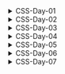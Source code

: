 <details>
<summary>CSS-Day-01</summary>

### Topic:
01.	Introduction to CSS and Syntax Explanations
02.	Different Ways to Add Styles
03.	Comments
04.	Colors (Named Colors, RGB, HEX, HSL, RGBA and HSLA)
05.	Background Colors
06.	Margins
07.	Padding
08.	Units
09.	Height and Width
10.	Borders
11.	CSS Box Model

CSS(**Cascading Style Sheets**) Introduction:

inline css:

```html
<body>
    <!-- * inline way -->
    <h1 style="color:red">Lorem ipsum dolor sit amet consectetur Voluptate</h1>
</body>
```

internal css:

```html
<!DOCTYPE html>
<html lang="en">

<head>
    <meta charset="UTF-8">
    <meta http-equiv="X-UA-Compatible" content="IE=edge">
    <meta name="viewport" content="width=device-width, initial-scale=1.0">
    <title>CSS Introduction</title>
    <!-- * internal way -->
    <style>
        p {
            color: aquamarine;
        }
    </style>
</head>

<body>

    <p>Author: Reporter A | Published: 03 March 2026</p>

</body>

</html>
```

external css:

```html
<!DOCTYPE html>
<html lang="en">

<head>
    <meta charset="UTF-8">
    <meta http-equiv="X-UA-Compatible" content="IE=edge">
    <meta name="viewport" content="width=device-width, initial-scale=1.0">
    <title>CSS Introduction</title>
    <!-- * external way  -->
    <link rel="stylesheet" href="style.css">
</head>

<body>
    <h2>Similique Dolore Sint</h2
</body>

</html>
```

color scheme:

```
rgb(red,green,blue)
rgba(red,green,blue,alpha)

Hex Color #rrggbb
Double hex can be used once:
#aaffbb --> #afb

hls(hue,lightness,saturation)
```

coloring tag:

```css
h2{
    color: rgb(21, 255, 0);
    background-color:antiquewhite;
}
```

coloring id:

```css
#author-date{
    color: rgb(128, 0, 43);
    background-color: black;
}
```

coloring class:

```css
.color-paragraph {
    color: crimson;
}
```

styling specific text from a big paragraph <span> is used:

decending selector:

```css
p span {
    color: blueviolet;
}
```

```html
<p >Lorem ipsum dolor sit amet consectetur adipisicing elit. Accusantium optio exercitationem eius, inventore
        asperiores rerum perferendis, voluptate aspernatur, molestiae consectetur voluptates architecto nam animi dicta
        excepturi similique dolore sint. <span>"Nostrum?."</span> 
</p>
```

Margin in css:

```css
margin: 100px; /*four sides*/ 
margin: 100px 10px; /*top-bottom left-right; */
margin: 200px 100px 300px 50px; /*top-right-bottom-left  */
```

CSS box Model from Inspect
</details>

<details>
<summary>CSS-Day-02</summary>

### Topic:
12.	Outline
13.	Typography (Color, Background Color, Alignment, Decoration, Transformation and Spacing)
14.	Fonts (Font Family, Font Style, Font Size and Google Fonts)
15.	Font Awesome Icons
16.	Links
17.	Buttons
18.	Homework - 04: Create 10 Awesome Buttons and A List
19.	Lists
20.	Display and Visibility 

Outline:

it is used outside design of the border:

```css
.container{
    width: 75%;
    background-color: hotpink;
    padding: 25px;
    margin: 50px;
    border: 5px solid black;
    border-radius: 20px 0 20px 0;
    outline: 5px dashed blue;
    outline-offset: 10px;
}
```

Default font size:

```css
.wrapper p{
    font-size: 1rem; or 16px
}
/* 1rem == 16px */
```

Pixel vs rem vs em

```
16px = 1rem
but for em it works different relatively to that selected tag:
example 
for p , 1em = 16px
for h1 it is different.
```

Block vs Inline element:

```
A block-level element always takes up the full width available.
example : <p>

An inline element only takes up as much width as necessary.
example : <a>
***margin works only left-right***
```

inline behave as block element—>inline-block element:

```css
display: inline-block
```

Importing google font:

```css
/* select font and copy import code */
<style> @import url('https://fonts.googleapis.com/css2?family=Lato:wght@400;700;900&display=swap'); </style>
```

Link State:

```
1. Link
2. Visited
3. Active
4. Hover
```

pseudo class:

```css
a:link{
    
}
```
</details>

<details>
<summary>CSS-Day-03</summary>

### Topic:
21.	Max-Width, Min-Width, Max-Height and Min-Height
22.	Backgrounds (Image, Repeat, Size, Attachment and Position)
23.	Homework - 05: Create A Parallax Website
24.	Navigation Bar
25.	Homework - 06: Create 5 Navigation Bars

images:

```
*When an image is style with width it will auto resize height

```

view port height:

```css
.car-bg-container{
    background-image: url(https://images.unsplash.com/photo-1552176625-e47ff529b595?ixlib=rb-4.0.3&ixid=MnwxMjA3fDB8MHxwaG90by1wYWdlfHx8fGVufDB8fHx8&auto=format&fit=crop&w=869&q=80);
    width: 100%;
    height: 100vh; /* <--- */
}
```

parallax effect:

```css
.car-bg-container{
    width: 100%;
    height: 70vh;
    background-position: center;
    background-repeat: no-repeat;
    background-size: cover;
    /* background-size: contain; */
    background-attachment: fixed;  /*<---*/
}
```
</details>

<details>
<summary>CSS-Day-04</summary>

### Topic:
26.	Shadow Effects
27.	Text Effects
28.	Homework - 07: Create 3 Cards
29.	Tables
30.	Homework - 08: Create 2 Tables

Shadows:

```css
/* Mostly used for box */
/* box-shadow: x y blur colour; */
.box{
    width: 300px;
    height: 300px;
    background-color: aliceblue;
    box-shadow: 1px 1px 1px rgba(0,0,0,0.1);
    margin: 100px auto;
    border-radius: 10px;
}
```

neumorphism shadow:

```css
.neo-box{
    width: 300px;
    height: 300px;
    background-color: #e2ecee;
    margin: 100px auto;
    border-radius: 10px;
    box-shadow: 5px 5px 15px #e2ecee , -5px -5px 15px #e2ecee; /*note*/
}
/*first one will be darker , 2nd one will be lighter*/
```

Targeting nth child:

```css
tr{
    border-bottom: 1px solid rgba(0,0,0,0.1);
    cursor: pointer;
}
tr:nth-child(even){
    background-color: whitesmoke;
}
```

github:

```bash
#first time
git init
git add .
git commit -m "first commit"
git branch -M main
git remote add origin https....../name.git
git push -u origin main

#update time
git add .
git commit -m "update commit"
git push
```
</details>

<details>
<summary>CSS-Day-05</summary>

### Topic:
31.	Border Images
32.	Position and Z-Index
33.	Overflow
34.	Homework - 08: Create 2 Movie Cards

Position:

```css
1. Static - It is a default position of anything
2. Relative - position stay as it is
3. Absolute - it change its position
```

position change using position:

```css
.relative{
    width: 500px;
    height: 500px;
    background-color: crimson;
    position: relative;
}
.absolute{
    width: 100px;
    height: 100px;
    background-color: mediumturquoise;
    position: absolute;
    top: 50px;
}
```

Z index:

```css
/*it is used to make sure that the absolute element is on top of the relative element */
.relative{
    width: 500px;
    height: 500px;
    background-color: crimson;
    position: relative;
}
.absolute{
    width: 100px;
    height: 100px;
    background-color: mediumturquoise;
    position: absolute;
    top: 100px;
    left: 100px;
    z-index: 1; 
}
.absolute-2{
    width: 100px;
    height: 100px;
    background-color: purple;
    position: absolute;
    top: 150px;
    left: 150px;
}
```

Sticky Position:

```css
.logo h1{
    position: sticky;
    top: 0;
}
```

Box shadow:

```css
/* here box shadow contain {x} {y} {blur} {sprading area} {colour} */
.box-1{
    width: 500px;
    height: 500px;
    border-radius: 10px;
    background-color: rgb(0,174,214);
    margin: 100px auto;
    box-shadow: 5px 5px 20px 50px rgba(0,0,0,0.5);
}
```

neumorphism shadow inset:

```css
/*Shadow will look like inside*/
.box-2{
    width: 200px;
    height: 200px;
    border-radius: 10px;
    background-color: rgb(0,174,214);
    margin: auto;
    box-shadow: inset 5px 5px 20px rgb(2, 143, 175) , inset -5px -5px 20px rgb(9, 204, 248);
}
```

Zoom effect and Color change on hover:

```css
.card-image img:hover{
    transform: scale(1.1);
    filter: grayscale(1);
}
```

Transition:

```css
/* Transition effect declared in main class */
.card-details a{
    text-decoration: none;
    background-color: rgba(0,174,214,0.2);
    color: rgb(0,174,214);
    border-radius: 3px;
    font-size: 1.3em;
    text-transform: uppercase;
    font-weight: 600;
    letter-spacing: 3px;
    display: block;
    text-align: center;
    padding: 3px 0;
    margin-bottom: 30px;
    transition: 0.3s;  /* <-------- */
}
.card-details a:hover{
    background-color: rgb(0,174,214);
    color: white;
    letter-spacing: 8px;
}
.card-details a:active{
    background-color: rgba(0,174,214,0.8);
}
```

Font Awesome:

```bash
#font-awesome cdn:
https://cdnjs.cloudflare.com/ajax/libs/font-awesome/6.2.1/css/all.min.css
```

</details>

<details>
<summary>CSS-Day-06</summary>

### Topic:
35.	Combinators
36.	Pseudo-Classes
37.	Pseudo-Elements
38.	Transitions
39.	Homework - 09: Create 2 Navigation Bars Using Line Hover Effects

Positions revise:

```css
/*Sticky:*/
header{
    width: 100%;
    height: 100px;
    background-color: crimson;
    position: sticky;
    top: 0;
}
header h1{
    color: white;
    text-align: center;
}

/*Fixed - work on viewport*/
button{
    font-size: 2rem;
    padding: 10px;
    background-color: aqua;
    position: fixed;
}
```

Combinators:

```bash
#Descendant Combinator (.classname p) select every p
#Child combinator(.classname > p) select only direct child p
#General sibling combinator(.classname ~ p) select every sibling p
#Adjacent sibling combinator(.classname + p) select exactly p child **if other tag come first then won't work
```

Descendant Combinator:

```html
<body>
    <div class="container">
        <p>Direct Child</p>
        <h2>Direct Child</h2>
        <p>Direct Child</p>
        <p>Direct Child</p>

        <div class="banana">
            <h1>Not Direct Child</h1>
            <p>Not Direct Child</p>
        </div>

        <div class="orange">
            <h1>Not Direct Child</h1>
            <p>Not Direct Child</p>
        </div>

    </div>
</body>
```

Here I target p of container class but every non-direct child is effected which is called Descendant Combinator

```css
/* Descendant Combinator  */
.container p{
color: orange;
}
```

Child combinator targeting Direct child only (>):

```css
/* child combinator  */
.container > p {
    color: crimson;
}
```

General sibling combinator:

```css
/* General sibling combinator*/
h2 ~ p{
    color: blue;
}
```

Adjacent sibling combinator:

```css
h2 + p {
    color: green;
}
```

Link Psuedo Class:

```bash
1. Link
2. Visited
3. Hover
4. Active
```

Transition:

```bash
#Transition must be define in main psuedo class element
#but if it is define in hover then only hover will get the effect
```

```css
.container a:link ,a:visited{
    text-decoration: none;
    font-family: sans-serif;
    color: white;
    background-color: rgb(0, 174, 214);
    font-size: 2rem;
    text-transform: uppercase;
    padding: 10px 30px;
    margin: 100px;
    border-radius: 5px;
    display: inline-block;
    transition: 0.5s; /* <-------HERE----- */
}
.container a:hover{
    background-color: tomato;

}
```

Input psuedo class:

```css
input {
    font-family: sans-serif;
    font-size: 2rem;
    background-color: rgba(0, 174, 214, 0.1);
    outline: none;
    border: 3px solid rgb(0, 174, 214);
    padding: 10px;
    border-radius: 5px;
    transition: 0.5s;
}
input:focus{
border-color: tomato;
}
```

nth-child:

```bash
#every child is counted unter a parent
```

```html
<div class="container">
        <h2>Names:</h2>
        <p>Lorem</p>
        <p>Naruto</p>
        <p>Kira</p>
        <p>Nami</p>
        <p>TT</p>
    </div>
```

Here Naruto will be effected by nth-child(3) though it is 2nd p:

```css
.container p:nth-child(3){
    color: crimson;
}
.container p:last-child{
    color: blue;
}
```

nth-child(even):

```html
<body>
    <div class="container">
        <h2>Names:</h2>
        <p>Lorem</p>
        <p>Naruto</p>
        <p>Kira</p>
        <p>Nami</p>
        <p>TT</p>
    </div>
</body>
```

```css
.container p:nth-child(even){
    color: crimson;
}
```

nth-child(odd):

```html
<body>
    <div class="container">
        <h2>Names:</h2>
        <p>Lorem</p>
        <p>Naruto</p>
        <p>Kira</p>
        <p>Nami</p>
        <p>TT</p>
    </div>
</body>
```

```css
.container p:nth-child(odd){
    color: crimson;
}
```

nth-child(2n):

```html
<body>
    <div class="container">
        <h2>Names:</h2>
        <p>Lorem</p>
        <p>Naruto</p>
        <p>Kira</p>
        <p>Nami</p>
        <p>TT</p>
    </div>
</body>
```

```css
.container p:nth-child(2n){
    color: crimson;
}
```

Transition;

```bash
#transition: property-name duration timing-function delay;
#ease - slow then fast then slow
#ease-in - slow then fast
#ease-out - fast then slow 
#linear same speed 
#cubic-bezier(n,n,n,n) - custom speed  

#default transition is ease
```

```html
<body>
    <div class="container">
        <div class="box"></div>
    </div>
</body>
```

```css
*{
    margin: 0;
    padding: 0;
}
.container{
    width: 100%;
    height: 50vh;
    background-color: crimson;
    padding: 50px;
    
}
.container:hover .box{
transform: translateX(500px);

}
.box{
    width: 100px;
    height: 100px;
    background-color: mediumturquoise;
    padding: 10px;
    /* transition: property-name duration timing-function delay; */
    transition: transform 5s cubic-bezier(1,0.5,0.5,1) 2s;
    /* ease - slow then fast then slow */
    /* ease-in - slow then fast */
    /* ease-out - fast then slow */
    /* linear same speed */
    /* cubic-bezier(n,n,n,n) - custom speed  */
}
```

Psuedo element (::)

understanding:

```html
<!DOCTYPE html>
<html lang="en">
<head>
    <meta charset="UTF-8">
    <meta http-equiv="X-UA-Compatible" content="IE=edge">
    <meta name="viewport" content="width=device-width, initial-scale=1.0">
    <title>psuedo element test</title>
    <style>
        h1::after{
        content: " World";
        }
        h1::before{
            content: "Big ";
        }
    </style>
</head>
<body>
    <h1>Hello</h1>
</body>
</html>
```

psuedo element transform:

```html
<nav>
        <ul>
            <a href="">Home</a>
            <a href="">Product</a>
            <a href="">Order</a>
            <a href="">About</a>
            <a href="">Contact</a>
        </ul>
    </nav>
```

```css
*{
margin: 0;
padding: 0;
}
nav{
    background-color: #222;
}
ul{
    text-align: center;
    padding: 20px;
}
ul a{
    text-decoration: none;
    color: white;
    font-family: sans-serif;
    font-size: 1.3rem;
    margin: 20px;
    position: relative;
    transition: color 0.2s linear;
    position: relative;
}
ul a:hover{
    color: rgb(0, 174, 214);
}
ul a::after{
position: absolute;
content: "";
width: 0%;
height: 3px;
background-color: rgb(0, 174, 214);
bottom: -5px;
left: 0;
transition: width 0.5s cubic-bezier(0.65,-1.13,0.3,2.18),transform 0.5s cubic-bezier(0.65,-1.13,0.3,2.18);
transform: translateX(-100px);
visibility: hidden;
}
ul a:hover::after{
    width: 100%;
    transform: translateX(0px);
    visibility: visible;
}
```

in transform we can use “all” :

```css
ul a::after{
position: absolute;
content: "";
width: 0%;
height: 3px;
background-color: rgb(0, 174, 214);
bottom: -5px;
left: 0;
transition: width 0.5s cubic-bezier(0.65,-1.13,0.3,2.18),transform 0.5s cubic-bezier(0.65,-1.13,0.3,2.18);
/* also it can be written as: */
transition: all 0.5s cubic-bezier(0.65,-1.13,0.3,2.18);
transform: translateX(-100px);
visibility: hidden;
}
ul a:hover::after{
    width: 100%;
    transform: translateX(0px);
    visibility: visible;
}
```

Whenever we need element for animation content property must there :

```css
ul a::after{
    content: ""; /*empty but still need to be written*/
}
```

Here when hover “after” element will be effected:

```css
ul a::after{
    content: "";
    position: absolute;
    width: 0%;
    height: 3px;
    background-color: rgb(0,174,214);
    bottom: -5px;
    left: 0;
    border-radius: 1.5px;
    transition: width 0.2s linear;
}
ul a:hover::after{
    width: 100%;
}
```

Special note on transition:

```bash
#Don't write transition property on psuedo class
#It should be written in psuedo element and main element
```

psuedo element navbar animation:

```html
<body>
    <nav>
        <ul>
            <a href="#">Home</a>
            <a href="#">Product</a>
            <a href="#">Order</a>
            <a href="#">About</a>
            <a href="#">Contact</a>
        </ul>
    </nav>
</body>
```

```css
*{
    margin: 0;
    padding: 0;
}
nav{
    background-color: #222;
}
ul{
    text-align: center;
    padding: 20px;
}
ul a{
    text-decoration: none;
    font-family: sans-serif;
    color: white;
    font-size: 1.5rem;
    margin: 0 20px;
    position: relative;
    transition: all 0.2s linear;
    position: relative;
}
ul a:hover{
    color: rgb(0, 174, 214);
}
ul a::after{
    content: "";
    position: absolute;
    width: 100%;
    height: 3px;
    background-color: rgb(0,174,214);
    bottom: -5px;
    left: 0;
    border-radius: 1.5px;
    transition: transform 0.3s cubic-bezier(0.39, -0.5, 0.65, 1.61);
    transform: translateX(-50px);
    visibility: hidden;
}
ul a:hover::after{
    visibility: visible;
    transform: translateX(0px);
}
```

Triangle design with border

```css
.box{
    width: 0px;
    height: 0px;
    /* background-color: crimson; */
    /* border: 50px solid black; */
    border-top: 300px solid black;
    /* border-bottom: 300px solid crimson; */
    border-left: 300px solid white;
    border-right: 300px solid white;
}
```

Triangle design with border (right indicate arrow):

```css
/*if arrow indicate rightside , leftside will have solor other two (top,bottom) transparent*/
.tooltip::before{
    content: "";
    width: 0;
    height: 0;
    border-top: 5px solid transparent;
    border-left: 8px solid #222;
    border-bottom: 5px solid transparent;
    margin-right: 7px;
}
```

Note on coordinate system:

```bash
#We use svg coordinate system
```

Tooltip;

```css
<body>
    <h1 title="Cascading Style Sheet" >CSS</h1>
</body>
```

Showing attribute content in psuedo element:

```html
<body>
    <p><abbr data-tooltip="JavaScript" class="tooltip">JS</abbr></p>
</body>
```

```css
.tooltip{
    cursor: grab;
    position: relative;
}
.tooltip::after{
    position: absolute;    
    content: attr(data-tooltip);
}
```

Custom Attribute:

```html
<body>
    <p><abbr data-tooltip ="JavaScript">JS</abbr></p>
</body>
```

Custom Tooltip (left position)

```html
<body>
    <p><abbr data-tooltip="JavaScript" class="tooltip">JS</abbr></p>
</body>
```

```css
* {
    margin: 0;
    padding: 0;
}
body {
    background-color: aliceblue;
    color: rgb(0, 174, 214);
    font-family: sans-serif;
    font-size: 3rem;
    font-weight: bold;
    text-align: center;
    margin: 100px 0;
}
.tooltip{
    cursor: grab;
    position: relative;
}

.tooltip::after, .tooltip::before{
    position: absolute;
    top: 50%;
    right: 100%;
    transform: translate(0,-50%);
    margin-right: 15px;
    opacity: 0;
    visibility: hidden;
    transition: opacity 1s;
}
.tooltip:hover::after, .tooltip:hover::before{
    opacity: 1;
    visibility: visible;
}
.tooltip::after{    
    content: attr(data-tooltip);
    color: #fff;
    background-color: #222;
    font-size: 0.3em;
    font-weight: normal;
    padding: 10px;
    border-radius: 3px;
}
.tooltip::before{
    content: "";
    width: 0;
    height: 0;
    border-top: 5px solid transparent;
    border-left: 8px solid #222;
    border-bottom: 5px solid transparent;
    margin-right: 7px;
}
```

Custom Tooltip (top position)

```css
* {
    margin: 0;
    padding: 0;
}
body {
    background-color: aliceblue;
    color: rgb(0, 174, 214);
    font-family: sans-serif;
    font-size: 3rem;
    font-weight: bold;
    text-align: center;
    margin: 100px 0;
}
.tooltip {
    cursor: grab;
    position: relative;
}

.tooltip::after,
.tooltip::before {
    position: absolute;
    /* left tooltip */
    /* top: 50%;
    right: 100%;
    transform: translate(0, -50%); 
    margin-right: 15px;*/
/* top tooltip  */
    bottom: 100%;
    left: 50%;
    transform: translate(-50%, 0);
    margin-bottom: 15px;
    opacity: 0;
    visibility: hidden;
    transition: opacity 1s;
}
.tooltip:hover::after,
.tooltip:hover::before {
    opacity: 1;
    visibility: visible;
}
.tooltip::after {
    content: attr(data-tooltip);
    color: #fff;
    background-color: #222;
    font-size: 0.3em;
    font-weight: normal;
    padding: 10px;
    border-radius: 3px;
}
.tooltip::before {
    content: "";
    width: 0;
    height: 0;
    /* left tooltip */
    /* border-top: 5px solid transparent;
    border-left: 8px solid #222;
    border-bottom: 5px solid transparent; 
    margin-right: 7px;*/
    /* top tooltip  */
    border-top: 8px solid #222;
    border-left: 5px solid transparent;
    border-right: 5px solid transparent;
    margin-bottom: 7px;
}
```

Custom Tooltip (bottom position)

```css
* {
    margin: 0;
    padding: 0;
}
body {
    background-color: aliceblue;
    color: rgb(0, 174, 214);
    font-family: sans-serif;
    font-size: 3rem;
    font-weight: bold;
    text-align: center;
    margin: 100px 0;
}
.tooltip {
    cursor: grab;
    position: relative;
}

.tooltip::after,
.tooltip::before {
    position: absolute;
    /* left tooltip */
    /* top: 50%;
    right: 100%;
    transform: translate(0, -50%); 
    margin-right: 15px;*/
    /* top tooltip  */
    /* bottom: 100%;
    left: 50%;
    transform: translate(-50%, 0);
    margin-bottom: 15px; */
    /* bottom tooltip  */
    top: 100%;
    left: 50%;
    transform: translate(-50%, 0);
    margin-top: 15px;
    opacity: 0;
    visibility: hidden;
    transition: opacity 1s;
}
.tooltip:hover::after,
.tooltip:hover::before {
    opacity: 1;
    visibility: visible;
}
.tooltip::after {
    content: attr(data-tooltip);
    color: #fff;
    background-color: #222;
    font-size: 0.3em;
    font-weight: normal;
    padding: 10px;
    border-radius: 3px;
}
.tooltip::before {
    content: "";
    width: 0;
    height: 0;
    /* left tooltip */
    /* border-top: 5px solid transparent;
    border-left: 8px solid #222;
    border-bottom: 5px solid transparent; 
    margin-right: 7px;*/
    /* top tooltip  */
    /* border-top: 8px solid #222;
    border-left: 5px solid transparent;
    border-right: 5px solid transparent; */
    /* bottom tooltip  */
    border-bottom: 8px solid #222;
    border-left: 5px solid transparent;
    border-right: 5px solid transparent;
    margin-top: 7px;
}
```
</details>

<details>
<summary>CSS-Day-07</summary>

### Topic:
40.	Opacity
41.	Dropdowns
42.	Box Sizing
43.	Gradients
44.	Transforms
45.	Homework - 10: Create 1 Navigation Bar Including Dropdowns
46.	Homework - 11: Create 1 Product Card Using Gradients

box size problem:

```css
.box-1{
    width:300px;
    height:400px;
    background-color:crimson;
    /* padding: 20px; */
    /* border: 10px solid black; */
}
.box-2{
    width:300px;
    height:400px;
    background-color:crimson;
}
```

solution is to use box sizing property

```css
.box-1{
    width:300px;
    height:400px;
    background-color:crimson;
    /* padding: 20px; */
    border: 10px solid black;
    /*box sizing default is content-box */
    box-sizing: border-box;
}
.box-2{
    width:300px;
    height:400px;
    background-color:crimson;
}
```

Universal selector :

```css
*{
    margin: 0;
    padding: 0;
    box-sizing: border-box;
}
```

Column:

```css
p{
    font-family: sans-serif;
    font: 1.3em;
    line-height: 1.3;
    text-align: justify;
    padding: 25px;
    column-count: 3;
    column-gap: 30px;
    column-rule: 1px solid rgba(0 0 0 /0.3);
}
```

Filter:

```css
.image-container{
    width:350px;
    height:500px;
    overflow: hidden;
    margin: 100px auto;
    filter: drop-shadow(5px 5px 10px black);
}
.image-container img{
    width:100%;
    /* filter: blur(5px); */
    /* filter: brightness(3); */
    /* filter: contrast(2); */
    /* filter: grayscale(0.5); */
    /* filter: hue-rotate(30deg); */
    /* filter: invert(2); */
    /* filter: opacity(0.3); */
    /* filter: saturate(2); */
    filter: sepia(3);

}
```

Middle position :

```bash
div {
    width: 400px;
    height: 400px;
    background-color: crimson;
    /* middle position  */
    position: absolute;
    top: 50%;
    left: 50%;
    transform: translate(-50%, -50%);
}
```

Transform :

```bash
div {
    width: 400px;
    height: 400px;
    background-color: crimson;
    /* middle position  */
    /* position: absolute;
    top: 50%;
    left: 50%;
    transform: translate(-50%, -50%); */
    /* transform: rotate(50deg); */
    /* transform: scale(1.5); */
    /* transform: scale(1.5); */
    /* transform: skew(30deg); */
    /* transform: translateX(100px); */
    /* transform: translateY(100px); */
    transform: translate(100px,100px);
}
```

Gradient:

```bash
# Linear Gradient (min 2 color)
# Radial gradient
```

Linear Gradient different ways :

```css
/* background-image: linear-gradient(deeppink, purple);
        background-image: linear-gradient(to left , deeppink, purple);
    background-image: linear-gradient(to right , deeppink, purple);
    background-image: linear-gradient(to top , deeppink, purple);
    background-image: linear-gradient(to bottom , deeppink, purple); 
        background-image: linear-gradient(to left top , deeppink, purple);*/
    background-image: linear-gradient(35deg , deeppink, purple);
```

Linear Gradient different ways :

```css
/* background-image: radial-gradient(closest-side at 200px 100px, tomato , crimson); */
    background-image: radial-gradient(farthest-corner at 0px 400px, tomato , crimson);
```

Gradient:

```html

<body>
    <div></div>
</body>
```

```css
div {
    width: 400px;
    height: 400px;
    /* background-color: deeppink; */
    border: 1px solid lightgray;
    position: absolute;
    top: 50%;
    left: 50%;
    transform: translate(-50%, -50%);
    /* background-image: linear-gradient(deeppink, purple);
    background-image: linear-gradient(to left , deeppink, purple);
    background-image: linear-gradient(to right , deeppink, purple);
    background-image: linear-gradient(to top , deeppink, purple);
    background-image: linear-gradient(to bottom , deeppink, purple); 
    background-image: linear-gradient(to left top , deeppink, purple);
    background-image: linear-gradient(35deg, deeppink, purple);
    background-image: linear-gradient(35deg, deeppink 60%, purple 80%);
    background-image: repeating-linear-gradient(35deg, deeppink 60%, purple 80%);*/
    
    /* background-image: radial-gradient(closest-side at 200px 100px, tomato , crimson); 
    background-image: radial-gradient(farthest-corner at 0px 400px, tomato , crimson);*/
}
```

Simple animation (using transition):

```html
<body>
    <div class="parent">
        <div class="child"></div>
    </div>
</body>
```

```css
.parent{
    width: 100%;
    height: 75vh;
    background-color: crimson;
}
.child{
    width: 50px;
    height: 50px;
    background-color: mediumaquamarine;
    transition: transform 0.5s linear;
}
.parent:hover .child{
    transform: translateX(800px);
}
```

Animation;

```css
/* animation: name duration timing-function delay iteration-count direction fill-mode; */

```

Keyframe Animation :

```html
<body>
    <div class="parent">
        <div class="child"></div>
    </div>
</body>
```

```css
.parent{
    width: 100%;
    height: 500px;
    background-color: crimson;
    position: relative;
}
.child{
    width: 50px;
    height: 50px;
    border-radius: 50%;
    background-color: mediumaquamarine;
    animation: kick 5s linear  0s infinite;
    position: absolute;
    bottom: 0;
}
/* @keyframes kick {
    from {
        transform: translate(0,0);
    }
    to {
        transform: translate(500px,0);
    }
} */
/*----------also it can be written like this--------------*/
@keyframes kick {
    0% {
        transform: translate(0,0);
    }
    50% {
        transform: translate(500px,0);
    }
    75% {
        transform: translate(500px,-400px);
    }
    100%{
        transform: translate(0,0);
    }
}
```

Typewriter animation using animation steps() forwards

```html
<body>
    <h1>Typewriter animation go.....!</h1>
</body>
```

```css
* {
    margin: 0;
    padding: 0;
    box-sizing: border-box;
    scroll-behavior: smooth;
}
body {
    font-family: "Courier New", Courier, monospace;
    text-align: center;
    background-color: antiquewhite;
}
h1 {
    color: #444;
    position: relative;
    display: inline-block;
    margin-top: 300px;
}
h1::before,
h1::after {
    content: "";
    position: absolute;
    top: 0;
    left: 0;
    right: 0;
    bottom: 0;
}
h1::before {
    background-color: antiquewhite;
    animation: typewriter 6s steps(29) forwards 1s;
}
h1::after{
    width: 0.1em;
    background-color: #444;
    animation: typewriter 6s steps(29) forwards 1s,
    blink 0.75s steps(29) forwards 1s infinite;
}
@keyframes typewriter {
    to {
    left: 100%;
    }
}
@keyframes blink {
    to{
        background-color: transparent;
    }
}
```
</details>